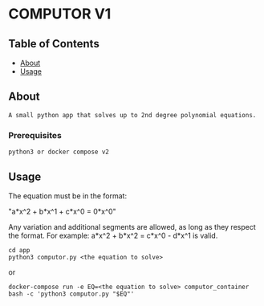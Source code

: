 
# COMPUTOR V1

## Table of Contents

- [About](#about)
- [Usage](#usage)

## About <a name = "about"></a>

    A small python app that solves up to 2nd degree polynomial equations.

### Prerequisites

    python3 or docker compose v2

## Usage <a name = "usage"></a>

The equation must be in the format:

"a\*x^2 + b\*x^1 + c\*x^0 = 0\*x^0"

Any variation and additional segments are allowed, as long as they respect the format.
For example: a\*x^2 + b\*x^2 = c\*x^0 - d\*x^1 is valid.

```
cd app
python3 computor.py <the equation to solve>
```

or

```
docker-compose run -e EQ=<the equation to solve> computor_container bash -c 'python3 computor.py "$EQ"'
```
